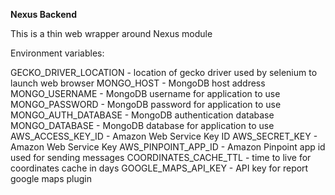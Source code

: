**Nexus Backend**

This is a thin web wrapper around Nexus module


Environment variables:

GECKO_DRIVER_LOCATION - location of gecko driver used by selenium to launch web browser
MONGO_HOST - MongoDB host address
MONGO_USERNAME - MongoDB username for application to use
MONGO_PASSWORD - MongoDB password for application to use
MONGO_AUTH_DATABASE - MongoDB authentication database
MONGO_DATABASE - MongoDB database for application to use
AWS_ACCESS_KEY_ID - Amazon Web Service Key ID
AWS_SECRET_KEY - Amazon Web Service Key
AWS_PINPOINT_APP_ID - Amazon Pinpoint app id used for sending messages
COORDINATES_CACHE_TTL - time to live for coordinates cache in days
GOOGLE_MAPS_API_KEY - API key for report google maps plugin